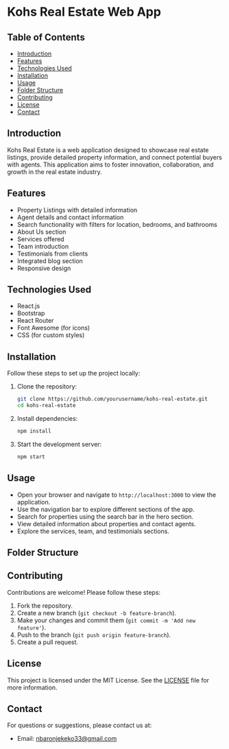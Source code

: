 # Kohs Real Estate Web App

## Table of Contents
- [Introduction](#introduction)
- [Features](#features)
- [Technologies Used](#technologies-used)
- [Installation](#installation)
- [Usage](#usage)
- [Folder Structure](#folder-structure)
- [Contributing](#contributing)
- [License](#license)
- [Contact](#contact)

## Introduction
Kohs Real Estate is a web application designed to showcase real estate listings, provide detailed property information, and connect potential buyers with agents. This application aims to foster innovation, collaboration, and growth in the real estate industry.

## Features
- Property Listings with detailed information
- Agent details and contact information
- Search functionality with filters for location, bedrooms, and bathrooms
- About Us section
- Services offered
- Team introduction
- Testimonials from clients
- Integrated blog section
- Responsive design

## Technologies Used
- React.js
- Bootstrap
- React Router
- Font Awesome (for icons)
- CSS (for custom styles)

## Installation
Follow these steps to set up the project locally:

1. Clone the repository:
    ```bash
    git clone https://github.com/yourusername/kohs-real-estate.git
    cd kohs-real-estate
    ```

2. Install dependencies:
    ```bash
    npm install
    ```

3. Start the development server:
    ```bash
    npm start
    ```

## Usage
- Open your browser and navigate to `http://localhost:3000` to view the application.
- Use the navigation bar to explore different sections of the app.
- Search for properties using the search bar in the hero section.
- View detailed information about properties and contact agents.
- Explore the services, team, and testimonials sections.

## Folder Structure


## Contributing
Contributions are welcome! Please follow these steps:

1. Fork the repository.
2. Create a new branch (`git checkout -b feature-branch`).
3. Make your changes and commit them (`git commit -m 'Add new feature'`).
4. Push to the branch (`git push origin feature-branch`).
5. Create a pull request.

## License
This project is licensed under the MIT License. See the [LICENSE](LICENSE) file for more information.

## Contact
For questions or suggestions, please contact us at:
- Email: nbaronjekeko33@gmail.com
